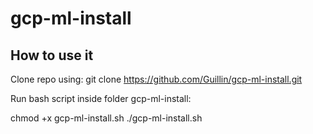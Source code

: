# gcp-ml-install
## How to use it

Clone repo using:
git clone https://github.com/Guillin/gcp-ml-install.git

Run bash script inside folder gcp-ml-install:

chmod +x gcp-ml-install.sh
./gcp-ml-install.sh
